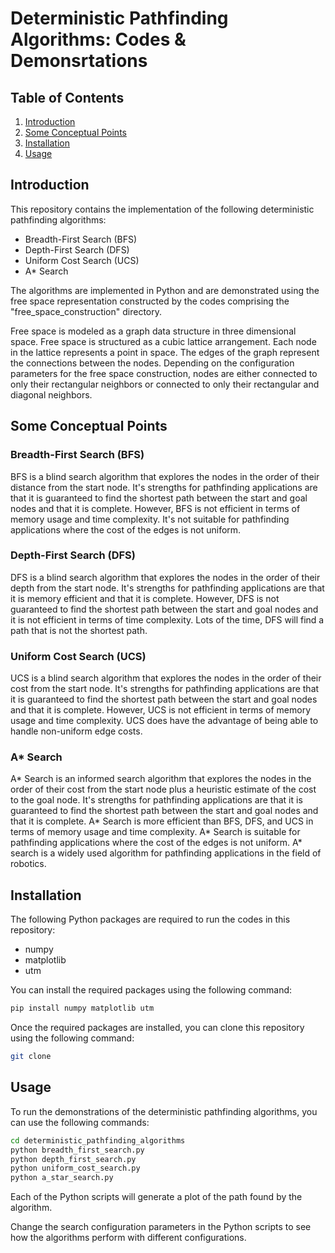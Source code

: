 # Deterministic Pathfinding Algorithms: Codes & Demonsrtations

## Table of Contents
1. [Introduction](#introduction)
2. [Some Conceptual Points](#concepts)
3. [Installation](#installation)
4. [Usage](#usage)

## Introduction <a class="anchor" id="introduction"></a>

This repository contains the implementation of the following deterministic pathfinding algorithms:
- Breadth-First Search (BFS)
- Depth-First Search (DFS)
- Uniform Cost Search (UCS)
- A* Search

The algorithms are implemented in Python and are demonstrated using the free space representation
constructed by the codes comprising the "free_space_construction" directory. 

Free space is modeled as a graph data structure in three dimensional space. Free space is structured as
a cubic lattice arrangement. Each node in the lattice represents a point in space. The edges of the graph
represent the connections between the nodes. Depending on the configuration parameters for the free space
construction, nodes are either connected to only their rectangular neighbors or connected to only their 
rectangular and diagonal neighbors.

## Some Conceptual Points <a class="anchor" id="concepts"></a>

### Breadth-First Search (BFS)
BFS is a blind search algorithm that explores the nodes in the order of their distance from the start node.
It's strengths for pathfinding applications are that it is guaranteed to find the shortest path between the
start and goal nodes and that it is complete. However, BFS is not efficient in terms of memory usage and
time complexity. It's not suitable for pathfinding applications where the cost of the edges is not uniform.

### Depth-First Search (DFS)
DFS is a blind search algorithm that explores the nodes in the order of their depth from the start node.
It's strengths for pathfinding applications are that it is memory efficient and that it is complete. However,
DFS is not guaranteed to find the shortest path between the start and goal nodes and it is not efficient in
terms of time complexity. Lots of the time, DFS will find a path that is not the shortest path.

### Uniform Cost Search (UCS)
UCS is a blind search algorithm that explores the nodes in the order of their cost from the start node.
It's strengths for pathfinding applications are that it is guaranteed to find the shortest path between the
start and goal nodes and that it is complete. However, UCS is not efficient in terms of memory usage and
time complexity. UCS does have the advantage of being able to handle non-uniform edge costs.

### A* Search
A* Search is an informed search algorithm that explores the nodes in the order of their cost from the start
node plus a heuristic estimate of the cost to the goal node. It's strengths for pathfinding applications are
that it is guaranteed to find the shortest path between the start and goal nodes and that it is complete. A*
Search is more efficient than BFS, DFS, and UCS in terms of memory usage and time complexity. A* Search is
suitable for pathfinding applications where the cost of the edges is not uniform. A* search is a widely used 
algorithm for pathfinding applications in the field of robotics.

## Installation <a class="anchor" id="installation"></a>

The following Python packages are required to run the codes in this repository:
- numpy
- matplotlib
- utm

You can install the required packages using the following command:

```bash
pip install numpy matplotlib utm
```

Once the required packages are installed, you can clone this repository using the following command:

```bash
git clone
```

## Usage <a class="anchor" id="usage"></a>

To run the demonstrations of the deterministic pathfinding algorithms, you can use the following commands:

```bash
cd deterministic_pathfinding_algorithms
python breadth_first_search.py
python depth_first_search.py
python uniform_cost_search.py
python a_star_search.py
```

Each of the Python scripts will generate a plot of the path found by the algorithm. 

Change the search configuration parameters in the Python scripts to see how the algorithms perform with
different configurations.